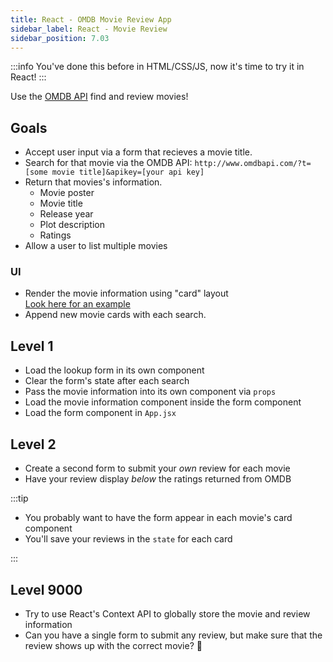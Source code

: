 ```yaml
---
title: React - OMDB Movie Review App
sidebar_label: React - Movie Review
sidebar_position: 7.03
---
```


<!-- markdownlint-disable no-inline-html -->

:::info
You've done this before in HTML/CSS/JS, now it's time to try it in React!
:::

Use the [OMDB API](https://www.omdbapi.com/) find and review movies!

## Goals

- Accept user input via a form that recieves a movie title.
- Search for that movie via the OMDB API: `http://www.omdbapi.com/?t=[some movie title]&apikey=[your api key]`
- Return that movies's information.
  - Movie poster
  - Movie title
  - Release year
  - Plot description
  - Ratings
- Allow a user to list multiple movies

### UI

- Render the movie information using "card" layout
  <br/>[Look here for an example](https://uxplanet.org/using-card-based-design-to-enhance-ux-51f965ab70cb)
- Append new movie cards with each search.

## Level 1

- Load the lookup form in its own component
- Clear the form's state after each search
- Pass the movie information into its own component via `props`
- Load the movie information component inside the form component
- Load the form component in `App.jsx`

## Level 2

- Create a second form to submit your _own_ review for each movie
- Have your review display _below_ the ratings returned from OMDB

:::tip

- You probably want to have the form appear in each movie's card component
- You'll save your reviews in the `state` for each card

:::

## Level 9000

- Try to use React's Context API to globally store the movie and review information
- Can you have a single form to submit any review, but make sure that the review shows up with the correct movie? 🤔
